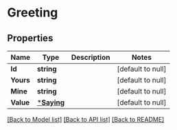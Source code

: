 # Greeting

## Properties

Name | Type | Description | Notes
------------ | ------------- | ------------- | -------------
**Id** | **string** |  | [default to null]
**Yours** | **string** |  | [default to null]
**Mine** | **string** |  | [default to null]
**Value** | [***Saying**](Saying.md) |  | [default to null]

[[Back to Model list]](../README.md#documentation-for-models) [[Back to API list]](../README.md#documentation-for-api-endpoints) [[Back to README]](../README.md)

